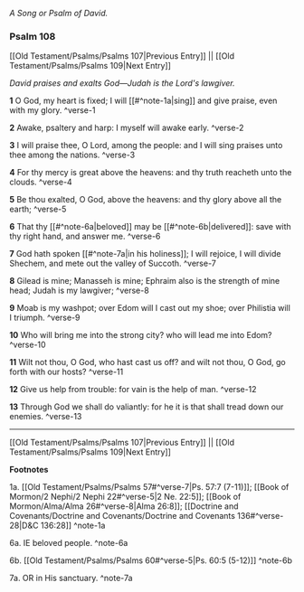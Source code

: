 *A Song or Psalm of David.*

### Psalm 108

[[Old Testament/Psalms/Psalms 107|Previous Entry]]  ||  [[Old Testament/Psalms/Psalms 109|Next Entry]]

*David praises and exalts God—Judah is the Lord's lawgiver.*

**1**  O God, my heart is fixed; I will [[#^note-1a|sing]] and give praise, even with my glory. ^verse-1

**2**  Awake, psaltery and harp: I myself will awake early. ^verse-2

**3**  I will praise thee, O Lord, among the people: and I will sing praises unto thee among the nations. ^verse-3

**4**  For thy mercy is great above the heavens: and thy truth reacheth unto the clouds. ^verse-4

**5**  Be thou exalted, O God, above the heavens: and thy glory above all the earth; ^verse-5

**6**  That thy [[#^note-6a|beloved]] may be [[#^note-6b|delivered]]: save with thy right hand, and answer me. ^verse-6

**7**  God hath spoken [[#^note-7a|in his holiness]]; I will rejoice, I will divide Shechem, and mete out the valley of Succoth. ^verse-7

**8**  Gilead is mine; Manasseh is mine; Ephraim also is the strength of mine head; Judah is my lawgiver; ^verse-8

**9**  Moab is my washpot; over Edom will I cast out my shoe; over Philistia will I triumph. ^verse-9

**10**  Who will bring me into the strong city? who will lead me into Edom? ^verse-10

**11**  Wilt not thou, O God, who hast cast us off? and wilt not thou, O God, go forth with our hosts? ^verse-11

**12**  Give us help from trouble: for vain is the help of man. ^verse-12

**13**  Through God we shall do valiantly: for he it is that shall tread down our enemies. ^verse-13


---
[[Old Testament/Psalms/Psalms 107|Previous Entry]]  ||  [[Old Testament/Psalms/Psalms 109|Next Entry]]


**Footnotes**


1a. [[Old Testament/Psalms/Psalms 57#^verse-7|Ps. 57:7 (7-11)]]; [[Book of Mormon/2 Nephi/2 Nephi 22#^verse-5|2 Ne. 22:5]]; [[Book of Mormon/Alma/Alma 26#^verse-8|Alma 26:8]]; [[Doctrine and Covenants/Doctrine and Covenants/Doctrine and Covenants 136#^verse-28|D&C 136:28]] ^note-1a

6a. IE beloved people. ^note-6a

6b. [[Old Testament/Psalms/Psalms 60#^verse-5|Ps. 60:5 (5-12)]] ^note-6b

7a. OR in His sanctuary. ^note-7a